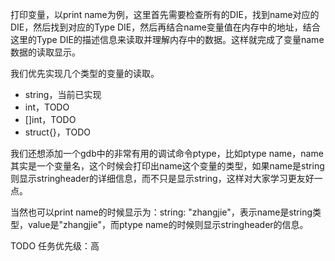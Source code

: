 打印变量，以print name为例，这里首先需要检查所有的DIE，找到name对应的DIE，然后找到对应的Type DIE，然后再结合name变量值在内存中的地址，结合这里的Type DIE的描述信息来读取并理解内存中的数据。这样就完成了变量name数据的读取显示。



我们优先实现几个类型的变量的读取。

-   string，当前已实现
-   int，TODO
-   []int，TODO
-   struct{}，TODO



我们还想添加一个gdb中的非常有用的调试命令ptype，比如ptype name，name其实是一个变量名，这个时候会打印出name这个变量的类型，如果name是string则显示stringheader的详细信息，而不只是显示string，这样对大家学习更友好一点。

当然也可以print name的时候显示为：string: "zhangjie"，表示name是string类型，value是"zhangjie"，而ptype name的时候则显示stringheader的信息。



TODO 任务优先级：高



